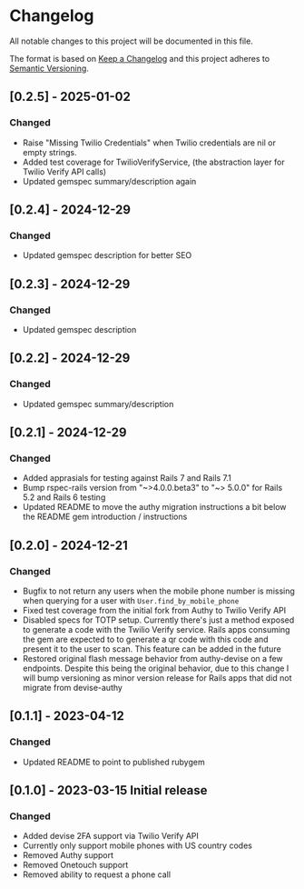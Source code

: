 # Changelog

All notable changes to this project will be documented in this file.

The format is based on [Keep a Changelog](http://keepachangelog.com/en/1.0.0/)
and this project adheres to [Semantic Versioning](http://semver.org/spec/v2.0.0.html).

## [0.2.5] - 2025-01-02

### Changed

- Raise "Missing Twilio Credentials" when Twilio credentials are nil or empty strings.
- Added test coverage for TwilioVerifyService, (the abstraction layer for Twilio Verify API calls)
- Updated gemspec summary/description again

## [0.2.4] - 2024-12-29

### Changed

- Updated gemspec description for better SEO

## [0.2.3] - 2024-12-29

### Changed

- Updated gemspec description 

## [0.2.2] - 2024-12-29

### Changed

- Updated gemspec summary/description 

## [0.2.1] - 2024-12-29

### Changed

- Added apprasials for testing against Rails 7 and Rails 7.1
- Bump rspec-rails version from "~>4.0.0.beta3" to "~> 5.0.0" for Rails 5.2 and Rails 6 testing
- Updated README to move the authy migration instructions a bit below the README gem introduction / instructions

## [0.2.0] - 2024-12-21

### Changed

- Bugfix to not return any users when the mobile phone number is missing when querying for a user with `User.find_by_mobile_phone`
- Fixed test coverage from the initial fork from Authy to Twilio Verify API
- Disabled specs for TOTP setup. Currently there's just a method exposed to generate a code with the Twilio Verify service. Rails apps consuming the gem are expected to to generate a qr code with this code and present it to the user to scan. This feature can be added in the future
- Restored original flash message behavior from authy-devise on a few endpoints. Despite this being the original behavior, due to this change I will bump versioning as minor version release for Rails apps that did not migrate from devise-authy

## [0.1.1] - 2023-04-12

### Changed

- Updated README to point to published rubygem

## [0.1.0] - 2023-03-15 Initial release

### Changed

- Added devise 2FA support via Twilio Verify API
- Currently only support mobile phones with US country codes
- Removed Authy support
- Removed Onetouch support
- Removed ability to request a phone call
